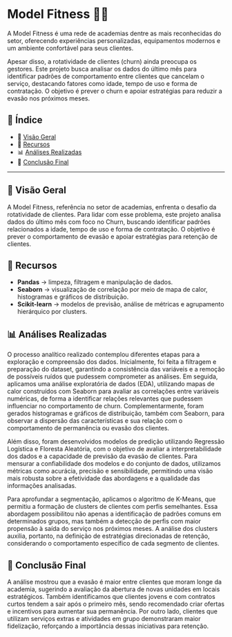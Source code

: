 # Model Fitness 🏋️‍♂️

A Model Fitness é uma rede de academias dentre as mais reconhecidas do setor, oferecendo experiências personalizadas, equipamentos modernos e um ambiente confortável para seus clientes.

Apesar disso, a rotatividade de clientes (churn) ainda preocupa os gestores. Este projeto busca analisar os dados do último mês para identificar padrões de comportamento entre clientes que cancelam o serviço, destacando fatores como idade, tempo de uso e forma de contratação. O objetivo é prever o churn e apoiar estratégias para reduzir a evasão nos próximos meses.

## 📑 Índice

- 🔭 [Visão Geral](#visao-geral)
- 🔧 [Recursos](#recursos)
- 📊 [Análises Realizadas](#analises-realizadas)
- 🎯 [Conclusão Final](#conclusao-final)

---

<a id='visao-geral'></a>
## 🔭 Visão Geral

A Model Fitness, referência no setor de academias, enfrenta o desafio da rotatividade de clientes. Para lidar com esse problema, este projeto analisa dados do último mês com foco no Churn, buscando identificar padrões relacionados a idade, tempo de uso e forma de contratação. O objetivo é prever o comportamento de evasão e apoiar estratégias para retenção de clientes.

<a id='recursos'></a>
## 🔧 Recursos

- **Pandas** → limpeza, filtragem e manipulação de dados.
- **Seaborn** → visualização de correlação por meio de mapa de calor, histogramas e gráficos de distribuição.
- **Scikit-learn** → modelos de previsão, análise de métricas e agrupamento hierárquico por clusters.

<a id='analises-realizadas'></a>
## 📊 Análises Realizadas

O processo analítico realizado contemplou diferentes etapas para a exploração e compreensão dos dados. Inicialmente, foi feita a filtragem e preparação do dataset, garantindo a consistência das variáveis e a remoção de possíveis ruídos que pudessem comprometer as análises. Em seguida, aplicamos uma análise exploratória de dados (EDA), utilizando mapas de calor construídos com Seaborn para avaliar as correlações entre variáveis numéricas, de forma a identificar relações relevantes que pudessem influenciar no comportamento de churn. Complementarmente, foram gerados histogramas e gráficos de distribuição, também com Seaborn, para observar a dispersão das características e sua relação com o comportamento de permanência ou evasão dos clientes.

Além disso, foram desenvolvidos modelos de predição utilizando Regressão Logística e Floresta Aleatória, com o objetivo de avaliar a interpretabilidade dos dados e a capacidade de previsão da evasão de clientes. Para mensurar a confiabilidade dos modelos e do conjunto de dados, utilizamos métricas como acurácia, precisão e sensibilidade, permitindo uma visão mais robusta sobre a efetividade das abordagens e a qualidade das informações analisadas.

Para aprofundar a segmentação, aplicamos o algoritmo de K-Means, que permitiu a formação de clusters de clientes com perfis semelhantes. Essa abordagem possibilitou não apenas a identificação de padrões comuns em determinados grupos, mas também a detecção de perfis com maior propensão à saída do serviço nos próximos meses. A análise dos clusters auxilia, portanto, na definição de estratégias direcionadas de retenção, considerando o comportamento específico de cada segmento de clientes.

<a id='conclusao-final'></a>
## 🎯 Conclusão Final

A análise mostrou que a evasão é maior entre clientes que moram longe da academia, sugerindo a avaliação da abertura de novas unidades em locais estratégicos. Também identificamos que clientes jovens e com contratos curtos tendem a sair após o primeiro mês, sendo recomendado criar ofertas e incentivos para aumentar sua permanência. Por outro lado, clientes que utilizam serviços extras e atividades em grupo demonstraram maior fidelização, reforçando a importância dessas iniciativas para retenção.
